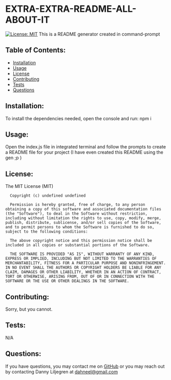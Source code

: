 # EXTRA-EXTRA-README-ALL-ABOUT-IT
  [![License: MIT](https://img.shields.io/badge/License-MIT-yellow.svg)](https://opensource.org/licenses/MIT)
  This is a README generator created in command-prompt
  ## Table of Contents:
  * [Installation](#installation)
  * [Usage](#usage)
  * [License](#license)
  * [Contributing](#contributing)
  * [Tests](#tests)
  * [Questions](#questions)
  ## Installation:
  To install the dependencies needed, open the console and run:
  npm i
  ## Usage:
  Open the index.js file in integrated terminal and follow the prompts to create a README file for your project (I have even created this README using the gen ;p )
  ## License:
  The MIT License (MIT)

      Copyright (c) undefined undefined
      
      Permission is hereby granted, free of charge, to any person obtaining a copy of this software and associated documentation files (the "Software"), to deal in the Software without restriction, including without limitation the rights to use, copy, modify, merge, publish, distribute, sublicense, and/or sell copies of the Software, and to permit persons to whom the Software is furnished to do so, subject to the following conditions:
      
      The above copyright notice and this permission notice shall be included in all copies or substantial portions of the Software.
      
      THE SOFTWARE IS PROVIDED "AS IS", WITHOUT WARRANTY OF ANY KIND, EXPRESS OR IMPLIED, INCLUDING BUT NOT LIMITED TO THE WARRANTIES OF MERCHANTABILITY, FITNESS FOR A PARTICULAR PURPOSE AND NONINFRINGEMENT. IN NO EVENT SHALL THE AUTHORS OR COPYRIGHT HOLDERS BE LIABLE FOR ANY CLAIM, DAMAGES OR OTHER LIABILITY, WHETHER IN AN ACTION OF CONTRACT, TORT OR OTHERWISE, ARISING FROM, OUT OF OR IN CONNECTION WITH THE SOFTWARE OR THE USE OR OTHER DEALINGS IN THE SOFTWARE.
  ## Contributing:
  Sorry, but you cannot.
  ## Tests:
  N/A
  ## Questions:
  If you have questions, you may contact me on [GitHub](https://github.com/d-lil) or you may reach out by contacting Danny Liljegren at dahneel@gmail.com
